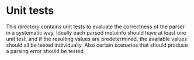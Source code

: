 # Unit tests
This directory contains unit tests to evaluate the correctness of the parser in
a systematic way. Ideally each parsed metainfo should have at least one unit
test, and if the resulting values are predetermined, the available values
should all be tested individually. Also certain scenarios that should produce a
parsing error should be tested.
